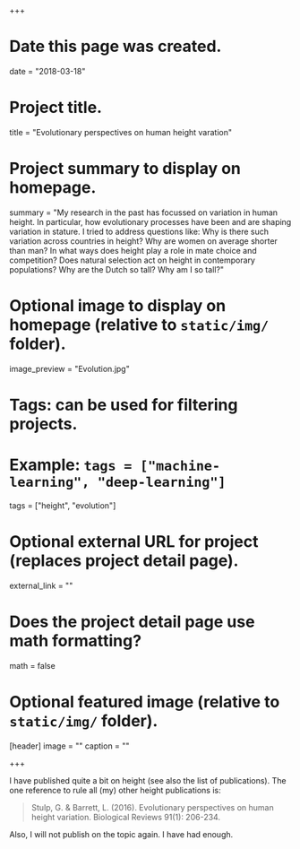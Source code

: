 +++
# Date this page was created.
date = "2018-03-18"

# Project title.
title = "Evolutionary perspectives on human height varation"

# Project summary to display on homepage.
summary = "My research in the past has focussed on variation in human height. In particular, how evolutionary processes have been and are shaping variation in stature. I tried to address questions like: Why is there such variation across countries in height? Why are women on average shorter than man? In what ways does height play a role in mate choice and competition? Does natural selection act on height in contemporary populations? Why are the Dutch so tall? Why am I so tall?"

# Optional image to display on homepage (relative to `static/img/` folder).
image_preview = "Evolution.jpg"

# Tags: can be used for filtering projects.
# Example: `tags = ["machine-learning", "deep-learning"]`
tags = ["height", "evolution"]

# Optional external URL for project (replaces project detail page).
external_link = ""

# Does the project detail page use math formatting?
math = false

# Optional featured image (relative to `static/img/` folder).
[header]
image = ""
caption = ""

+++

I have published quite a bit on height (see also the list of publications). The one reference to rule all (my) other height publications is:

> Stulp, G. & Barrett, L. (2016). Evolutionary perspectives on human height variation. Biological Reviews 91(1): 206-234.

Also, I will not publish on the topic again. I have had enough. 